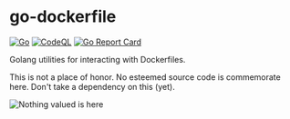 # go-dockerfile

[![Go](https://github.com/dekkagaijin/go-dockerfile/actions/workflows/go.yml/badge.svg)](https://github.com/dekkagaijin/go-dockerfile/actions/workflows/go.yml)
[![CodeQL](https://github.com/dekkagaijin/go-dockerfile/actions/workflows/codeql-analysis.yml/badge.svg)](https://github.com/dekkagaijin/go-dockerfile/actions/workflows/codeql-analysis.yml)
[![Go Report Card](https://goreportcard.com/badge/github.com/dekkagaijin/go-dockerfile)](https://goreportcard.com/report/github.com/dekkagaijin/go-dockerfile)

Golang utilities for interacting with Dockerfiles.

This is not a place of honor. No esteemed source code is commemorate here. Don't take a dependency on this (yet).

![Nothing valued is here](https://www.abc.net.au/cm/rimage/7182120-16x9-large.jpg?v=3)
